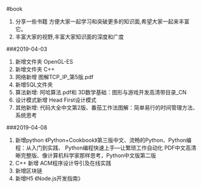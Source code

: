#book
1. 分享一些书籍  方便大家一起学习和突破更多的知识面,希望大家一起来丰富它。
2. 丰富大家的视野,丰富大家知识面的深度和广度

###2019-04-03
1. 新增文件夹 OpenGL-ES
2. 新增文件夹 C++
3. 网络新增   图解TCP_IP_第5版.pdf
4. 新增SQL文件夹
5. 算法新增:   阿哈算法.pdf和 3D数学基础：图形与游戏开发高清带目录_CN
6. 设计模式新增 Head First设计模式
7. 其他新增: 代码大全中文第2版、番茄工作法图解：简单易行的时间管理方法、系统思考

###2019-04-08
1. 新增python  《Python+Cookbook》第三版中文、流畅的Python、Python编程：从入门到实践、 Python编程快速上手—让繁琐工作自动化 PDF中文高清晰完整版、像计算机科学家那样思考，Python中文版第二版
2. C++ 新增 ACM程序设计导引及在线实践
3. 新增区块链
4. 新增H5 《Node.js开发指南》
